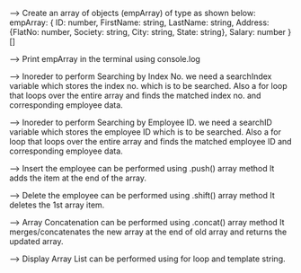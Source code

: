 --> Create an array of objects (empArray) of type as shown below:
    empArray: { ID: number, 
        FirstName: string, 
        LastName: string, 
        Address: {FlatNo: number, Society: string, City: string, State: string}, 
        Salary: number }[]

--> Print empArray in the terminal using console.log

--> Inoreder to perform Searching by Index No. we need a searchIndex variable which stores the index no. which is to be searched.
    Also a for loop that loops over the entire array and finds the matched index no. and corresponding employee data.

--> Inoreder to perform Searching by Employee ID. we need a searchID variable which stores the employee ID which is to be searched.
    Also a for loop that loops over the entire array and finds the matched employee ID and corresponding employee data.

--> Insert the employee can be performed using .push() array method
    It adds the item at the end of the array.

--> Delete the employee can be performed using .shift() array method
    It deletes the 1st array item.

--> Array Concatenation can be performed using .concat() array method
    It merges/concatenates the new array at the end of old array and returns the updated array.

--> Display Array List can be performed using for loop and template string.